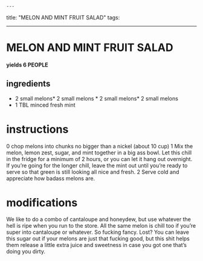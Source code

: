 

	---
title: "MELON AND MINT FRUIT SALAD"
tags:

---
# MELON AND MINT FRUIT SALAD
#### yields 6 PEOPLE
## ingredients
* 2 small melons* 2 small melons * 2 small melons* 2 small melons
* 1 TBL minced fresh mint

# instructions
0 chop melons into chunks no bigger than a nickel (about 10 cup)
1 Mix the melon, lemon zest, sugar, and mint together in a big ass bowl. Let this chill in the fridge for a minimum of 2 hours, or you can let it hang out overnight. If you’re going for the longer chill, leave the mint out until you’re ready to serve so that green is still looking all nice and fresh.
2 Serve cold and appreciate how badass melons are.

# modifications

We like to do a combo of cantaloupe and honeydew, but use whatever the hell is ripe when you run to the store. All the same melon is chill too if you’re super into cantaloupe or whatever.
 So fucking fancy. Lost?
 You can leave this sugar out if your melons are just that fucking good, but this shit helps them release a little extra juice and sweetness in case you got one that’s doing you dirty.
	
	
